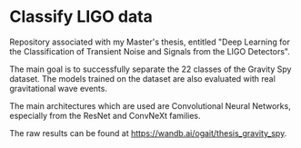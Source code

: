 # Classify LIGO data

Repository associated with my Master's thesis, entitled "Deep Learning for the Classification 
of Transient Noise and Signals from the LIGO Detectors".

The main goal is to successfully separate the 22 classes of the Gravity Spy dataset.
The models trained on the dataset are also evaluated with real gravitational wave events.

The main architectures which are used are Convolutional Neural Networks, 
especially from the ResNet and ConvNeXt families.

The raw results can be found at https://wandb.ai/ogait/thesis_gravity_spy.